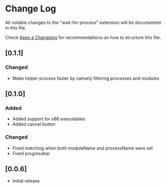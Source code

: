 # Change Log

All notable changes to the "wait-for-process" extension will be documented in this file.

Check [Keep a Changelog](http://keepachangelog.com/) for recommendations on how to structure this file.

## [0.1.1]

### Changed

- Make helper process faster by natively filtering processes and modules

## [0.1.0]

### Added

- Added support for x86 executables
- Added cancel button

### Changed

- Fixed matching when both moduleName and processName were set
- Fixed progressbar

## [0.0.6]

- Initial release